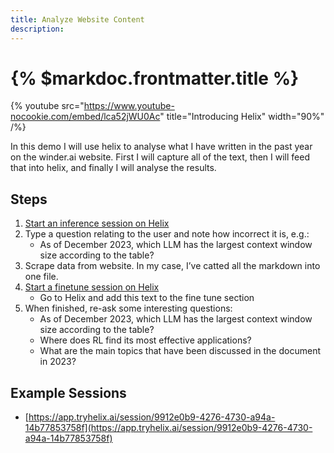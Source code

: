 ```yaml
---
title: Analyze Website Content
description:
---
```


# {% $markdoc.frontmatter.title %}

{% youtube
  src="https://www.youtube-nocookie.com/embed/lca52jWU0Ac"
  title="Introducing Helix"
  width="90%" /%}

In this demo I will use helix to analyse what I have written in the past year on the winder.ai website. First I will capture all of the text, then I will feed that into helix, and finally I will analyse the results.

## Steps

1. [Start an inference session on Helix](https://app.tryhelix.ai/?mode=inference&type=text)
2. Type a question relating to the user and note how incorrect it is, e.g.:
   * As of December 2023, which LLM has the largest context window size according to the table?
2. Scrape data from website. In my case, I’ve catted all the markdown into one file.
4. [Start a finetune session on Helix](https://app.tryhelix.ai/?mode=finetune&type=text)
   * Go to Helix and add this text to the fine tune section
5. When finished, re-ask some interesting questions:
   * As of December 2023, which LLM has the largest context window size according to the table?
   * Where does RL find its most effective applications?
   * What are the main topics that have been discussed in the document in 2023?

## Example Sessions
* [https://app.tryhelix.ai/session/9912e0b9-4276-4730-a94a-14b77853758f](https://app.tryhelix.ai/session/9912e0b9-4276-4730-a94a-14b77853758f)
